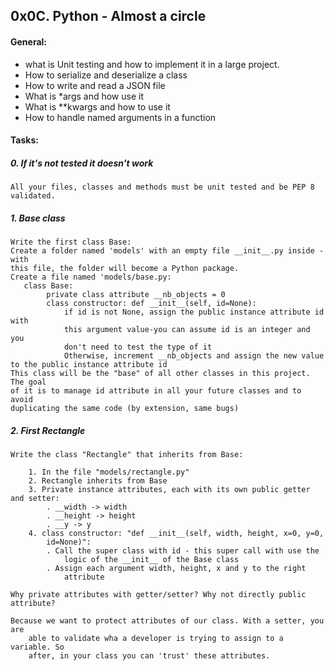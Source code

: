 ## 0x0C. Python - Almost a circle

#### General:
*   what is Unit testing and how to implement it in a large project.
*   How to serialize and deserialize a class
*   How to write and read a JSON file
*   What is *args and how use it
*   What is **kwargs and how to use it
*   How to handle named arguments in a function



#### Tasks:

##### 0. If it's not tested it doesn't work
    All your files, classes and methods must be unit tested and be PEP 8
    validated.


##### 1. Base class
    Write the first class Base:
    Create a folder named 'models' with an empty file __init__.py inside - with
    this file, the folder will become a Python package.
    Create a file named 'models/base.py:
       class Base:
            private class attribute __nb_objects = 0
            class constructor: def __init__(self, id=None):
                if id is not None, assign the public instance attribute id with
                this argument value-you can assume id is an integer and you
                don't need to test the type of it
                Otherwise, increment __nb_objects and assign the new value to the public instance attribute id    
    This class will be the "base" of all other classes in this project. The goal
    of it is to manage id attribute in all your future classes and to avoid
    duplicating the same code (by extension, same bugs)


##### 2. First Rectangle
    Write the class "Rectangle" that inherits from Base:

        1. In the file "models/rectangle.py"
        2. Rectangle inherits from Base
        3. Private instance attributes, each with its own public getter and setter:
            . __width -> width
            . __height -> height
            . __y -> y
        4. class constructor: "def __init__(self, width, height, x=0, y=0,
            id=None)":
            . Call the super class with id - this super call with use the
                logic of the __init__ of the Base class
            . Assign each argument width, height, x and y to the right
                attribute

    Why private attributes with getter/setter? Why not directly public attribute?

    Because we want to protect attributes of our class. With a setter, you are
        able to validate wha a developer is trying to assign to a variable. So
        after, in your class you can 'trust' these attributes.


